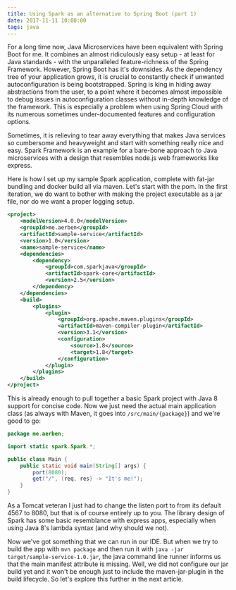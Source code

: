```yaml
---
title: Using Spark as an alternative to Spring Boot (part 1)
date: 2017-11-11 10:00:00
tags: java
---
```


For a long time now, Java Microservices have been equivalent with Spring Boot for me. It combines an almost ridiculously easy setup - at least for Java standards - with the unparalleled feature-richness of the Spring Framework.
However, Spring Boot has it's downsides. As the dependency tree of your application grows, it is crucial to constantly check if unwanted autoconfiguration is being bootstrapped. Spring is king in hiding away abstractions from the user, to a point where it becomes almost impossible to debug issues in autoconfiguration classes without in-depth knowledge of the framework. This is especially a problem when using Spring Cloud with its numerous sometimes under-documented features and configuration options.

Sometimes, it is relieving to tear away everything that makes Java services so cumbersome and heavyweight and start with something really nice and easy. Spark Framework is an example for a bare-bone approach to Java microservices with a design that resembles node.js web frameworks like express.

Here is how I set up my sample Spark application, complete with fat-jar bundling and docker build all via maven.
Let's start with the pom. In the first iteration, we do want to bother with making the project executable as a jar file, nor do we want a proper logging setup.

```xml
<project>
    <modelVersion>4.0.0</modelVersion>
    <groupId>me.aerben</groupId>
    <artifactId>sample-service</artifactId>
    <version>1.0</version>
    <name>sample-service</name>
    <dependencies>
        <dependency>
            <groupId>com.sparkjava</groupId>
            <artifactId>spark-core</artifactId>
            <version>2.5</version>
        </dependency>
    </dependencies>
    <build>
        <plugins>
            <plugin>
                <groupId>org.apache.maven.plugins</groupId>
                <artifactId>maven-compiler-plugin</artifactId>
                <version>3.1</version>
                <configuration>
                    <source>1.8</source>
                    <target>1.8</target>
                </configuration>
            </plugin>
        </plugins>
    </build>
</project>
```

This is already enough to pull together a basic Spark project with Java 8 support for concise code. Now we just need the actual main application class (as always with Maven, it goes into `/src/main/{package}`) and we're good to go:

```java
package me.aerben;

import static spark.Spark.*;

public class Main {
    public static void main(String[] args) {
        port(8080);
        get("/", (req, res) -> "It's me!");
    }
}

```

As a Tomcat veteran I just had to change the listen port to from its default 4567 to 8080, but that is of course entirely up to you.
The library design of Spark has some basic resemblance with express apps, especially when using Java 8's lambda syntax (and why should we not).

Now we've got something that we can run in our IDE. But when we try to build the app with `mvn package` and then run it with `java -jar target/sample-service-1.0.jar`, the java command line runner informs us that the main manifest attribute is missing. Well, we did not configure our jar build yet and it won't be enough just to include the maven-jar-plugin in the build lifecycle. So let's explore this further in the next article.